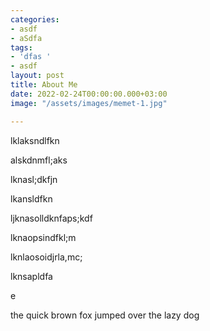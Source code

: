 ```yaml
---
categories:
- asdf
- aSdfa
tags:
- 'dfas '
- asdf
layout: post
title: About Me
date: 2022-02-24T00:00:00.000+03:00
image: "/assets/images/memet-1.jpg"

---
```

lklaksndlfkn

alskdnmfl;aks

lknasl;dkfjn

lkansldfkn

ljknasolldknfaps;kdf

lknaopsindfkl;m

lknlaosoidjrla,mc;

lknsapldfa

e

the quick brown fox jumped over the lazy dog